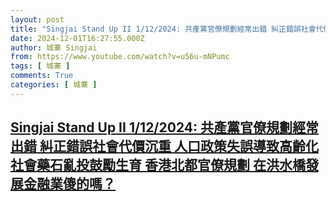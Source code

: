 ```yaml
---
layout: post
title: "Singjai Stand Up II 1/12/2024: 共產黨官僚規劃經常出錯 糾正錯誤社會代價沉重 人口政策失誤導致高齡化社會藥石亂投鼓勵生育 香港北都官僚規劃 在洪水橋發展金融業傻的嗎？"
date: 2024-12-01T16:27:55.000Z
author: 城寨 Singjai
from: https://www.youtube.com/watch?v=u56u-mNPumc
tags: [ 城寨 ]
comments: True
categories: [ 城寨 ]
---
```

<!--1733070475000-->
[Singjai Stand Up II 1/12/2024: 共產黨官僚規劃經常出錯 糾正錯誤社會代價沉重 人口政策失誤導致高齡化社會藥石亂投鼓勵生育 香港北都官僚規劃 在洪水橋發展金融業傻的嗎？](https://www.youtube.com/watch?v=u56u-mNPumc)
------

<div>

</div>
